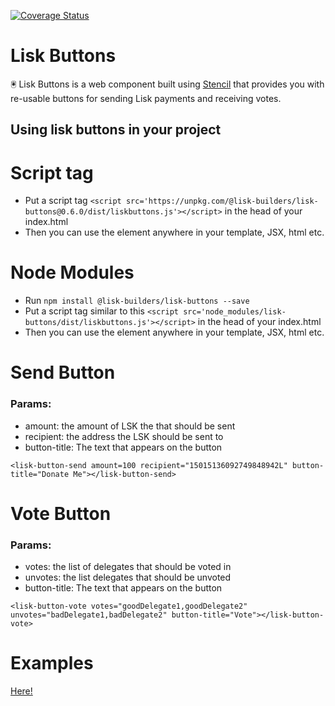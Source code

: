 [![Coverage Status](https://coveralls.io/repos/github/lisk-builders/lisk-buttons/badge.svg?branch=master)](https://coveralls.io/github/lisk-builders/lisk-buttons?branch=master)
# Lisk Buttons
🖲️ Lisk Buttons is a web component built using [Stencil](https://stenciljs.com/) that provides you with re-usable buttons for sending Lisk payments and receiving votes.

## Using lisk buttons in your project

# Script tag
- Put a script tag `<script src='https://unpkg.com/@lisk-builders/lisk-buttons@0.6.0/dist/liskbuttons.js'></script>` in the head of your index.html
- Then you can use the element anywhere in your template, JSX, html etc.

# Node Modules
- Run `npm install @lisk-builders/lisk-buttons --save`
- Put a script tag similar to this `<script src='node_modules/lisk-buttons/dist/liskbuttons.js'></script>` in the head of your index.html
- Then you can use the element anywhere in your template, JSX, html etc.

# Send Button

### Params:
 - amount: the amount of LSK the that should be sent
 - recipient: the address the LSK should be sent to
 - button-title: The text that appears on the button

```
<lisk-button-send amount=100 recipient="15015136092749848942L" button-title="Donate Me"></lisk-button-send>
```

# Vote Button

### Params:
 - votes: the list of delegates that should be voted in
 - unvotes: the list delegates that should be unvoted
 - button-title: The text that appears on the button

```
<lisk-button-vote votes="goodDelegate1,goodDelegate2" unvotes="badDelegate1,badDelegate2" button-title="Vote"></lisk-button-vote>
```
# Examples
[Here!](https://lisk-builders.github.io/lisk-buttons/)